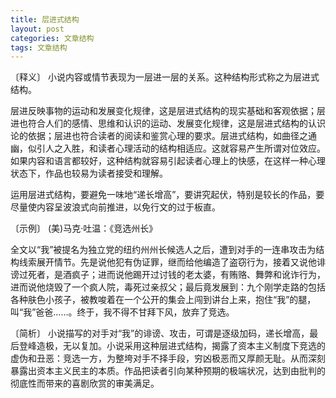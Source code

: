 ```yaml
---
title: 层进式结构
layout: post
categories: 文章结构
tags: 文章结构
---
```


〔释义〕 小说内容或情节表现为一层进一层的关系。这种结构形式称之为层进式结构。

层进反映事物的运动和发展变化规律，这是层进式结构的现实基础和客观依据；层进也符合人们的感情、思维和认识的运动、发展变化规律，这是层进式结构的认识论的依据；层进也符合读者的阅读和鉴赏心理的要求。层进式结构，如曲径之通幽，似引人之入胜，和读者心理活动的结构相适应。这就容易产生所谓对位效应。如果内容和语言都较好，这种结构就容易引起读者心理上的快感，在这样一种心理状态下，作品也较易为读者接受和理解。

运用层进式结构，要避免一味地“递长增高”，要讲究起伏，特别是较长的作品，要尽量使内容呈波浪式向前推进，以免行文的过于板直。

〔示例〕 (美)马克·吐温：《竞选州长》

全文以“我”被提名为独立党的纽约州州长候选人之后，遭到对手的一连串攻击为结构线索展开情节。先是说他犯有伪证罪，继而给他编造了盗窃行为，接着又说他诽谤过死者，是酒疯子；进而说他踢开过讨钱的老太婆，有贿赂、舞弊和讹诈行为，进而说他烧毁了一个疯人院，毒死过亲叔父；最后竟发展到：九个刚学走路的包括各种肤色小孩子，被教唆着在一个公开的集会上闯到讲台上来，抱住“我”的腿，叫“我”爸爸……。终于，我不得不甘拜下风，放弃了竞选。

〔简析〕 小说描写的对手对“我”的诽谤、攻击，可谓是逐级加码，递长增高，最后登峰造极，无以复加。小说采用这种层进式结构，揭露了资本主义制度下竞选的虚伪和丑恶：竞选一方，为整垮对手不择手段，穷凶极恶而又厚颜无耻。从而深刻暴露出资本主义民主的本质。作品把读者引向某种预期的极端状况，达到由批判的彻底性而带来的喜剧欣赏的审美满足。 